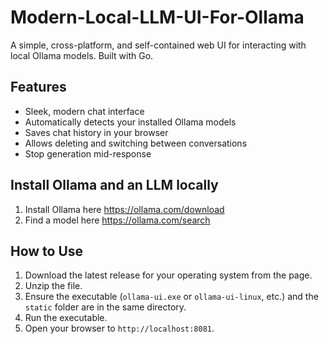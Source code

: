 # Modern-Local-LLM-UI-For-Ollama

A simple, cross-platform, and self-contained web UI for interacting with local Ollama models. Built with Go.

## Features
- Sleek, modern chat interface
- Automatically detects your installed Ollama models
- Saves chat history in your browser
- Allows deleting and switching between conversations
- Stop generation mid-response

## Install Ollama and an LLM locally
1.  Install Ollama here https://ollama.com/download
2.  Find a model here https://ollama.com/search

## How to Use
1.  Download the latest release for your operating system from the page.
2.  Unzip the file.
3.  Ensure the executable (`ollama-ui.exe` or `ollama-ui-linux`, etc.) and the `static` folder are in the same directory.
4.  Run the executable.
5.  Open your browser to `http://localhost:8081`.
